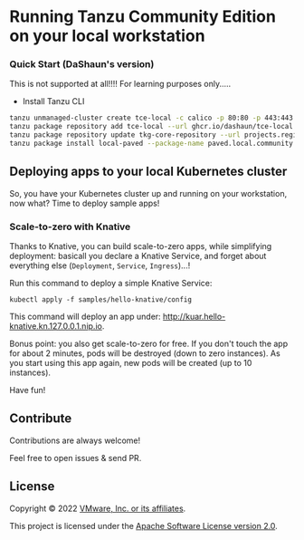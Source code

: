 # Running Tanzu Community Edition on your local workstation

### Quick Start (DaShaun's version)

This is not supported at all!!!!  For learning purposes only.....

- Install Tanzu CLI

```bash
tanzu unmanaged-cluster create tce-local -c calico -p 80:80 -p 443:443
tanzu package repository add tce-local --url ghcr.io/dashaun/tce-local -n tanzu-package-repo-global
tanzu package repository update tkg-core-repository --url projects.registry.vmware.com/tce/main:v0.10.3 -n tanzu-package-repo-global
tanzu package install local-paved --package-name paved.local.community.tanzu.vmware.com --version 1.0.0
```

## Deploying apps to your local Kubernetes cluster

So, you have your Kubernetes cluster up and running on your workstation, now what?
Time to deploy sample apps!

### Scale-to-zero with Knative

Thanks to Knative, you can build scale-to-zero apps, while simplifying deployment:
basicall you declare a Knative Service, and forget about everything else
(`Deployment`, `Service`, `Ingress`)...!

Run this command to deploy a simple Knative Service:

```shell
kubectl apply -f samples/hello-knative/config
```

This command will deploy an app under: http://kuar.hello-knative.kn.127.0.0.1.nip.io.

Bonus point: you also get scale-to-zero for free. If you don't touch the app
for about 2 minutes, pods will be destroyed (down to zero instances).
As you start using this app again, new pods will be created (up to 10 instances).

Have fun!

## Contribute

Contributions are always welcome!

Feel free to open issues & send PR.

## License

Copyright &copy; 2022 [VMware, Inc. or its affiliates](https://vmware.com).

This project is licensed under the [Apache Software License version 2.0](https://www.apache.org/licenses/LICENSE-2.0).
